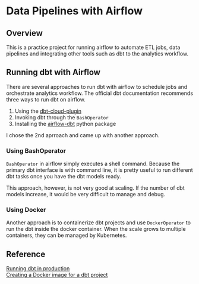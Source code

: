 # Data Pipelines with Airflow
## Overview
This is a practice project for running airflow to automate ETL jobs, data pipelines and integrating other tools such as dbt to the analytics workflow.

## Running dbt with Airflow
There are several approaches to run dbt with airflow to schedule jobs and orchestrate analytics workflow. The official dbt documentation recommends three ways to run dbt on airflow. 

1. Using the [dbt-cloud-plugin](https://github.com/dwallace0723/dbt-cloud-plugin/)
2. Invoking dbt through the `BashOperator` 
3. Installing the [airflow-dbt](https://pypi.org/project/airflow-dbt/) python package

I chose the 2nd aprroach and came up with another approach.  

### Using BashOperator
`BashOperator` in airflow simply executes a shell command. Because the primary dbt interface is with command line, it is pretty useful to run different dbt tasks once you have the dbt models ready. 

This approach, however, is not very good at scaling. If the number of dbt models increase, it would be very difficult to manage and debug. 


### Using Docker 
Another approach is to containerize dbt projects and use `DockerOperator` to run the dbt inside the docker container. When the scale grows to multiple containers, they can be managed by Kubernetes.


## Reference
[Running dbt in production](https://docs.getdbt.com/docs/running-a-dbt-project/running-dbt-in-production/)
<br>
[Creating a Docker image for a dbt project](https://github.com/dannylee1020/dbt-docker)
